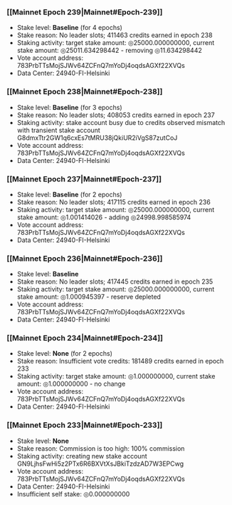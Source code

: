 ### [[Mainnet Epoch 239|Mainnet#Epoch-239]]
* Stake level: **Baseline** (for 4 epochs)
* Stake reason: No leader slots; 411463 credits earned in epoch 238
* Staking activity: target stake amount: ◎25000.000000000, current stake amount: ◎25011.634298442 - removing ◎11.634298442
* Vote account address: 783PrbTTsMojSJWv64ZCFnQ7mYoDj4oqdsAGXf22XVQs
* Data Center: 24940-FI-Helsinki
### [[Mainnet Epoch 238|Mainnet#Epoch-238]]
* Stake level: **Baseline** (for 3 epochs)
* Stake reason: No leader slots; 408053 credits earned in epoch 237
* Staking activity: stake account busy due to credits observed mismatch with transient stake account G8dmxTtr2GW1q6cxEs7tMRU38jQkiUR2iVgS87zutCoJ
* Vote account address: 783PrbTTsMojSJWv64ZCFnQ7mYoDj4oqdsAGXf22XVQs
* Data Center: 24940-FI-Helsinki
### [[Mainnet Epoch 237|Mainnet#Epoch-237]]
* Stake level: **Baseline** (for 2 epochs)
* Stake reason: No leader slots; 417115 credits earned in epoch 236
* Staking activity: target stake amount: ◎25000.000000000, current stake amount: ◎1.001414026 - adding ◎24998.998585974
* Vote account address: 783PrbTTsMojSJWv64ZCFnQ7mYoDj4oqdsAGXf22XVQs
* Data Center: 24940-FI-Helsinki
### [[Mainnet Epoch 236|Mainnet#Epoch-236]]
* Stake level: **Baseline**
* Stake reason: No leader slots; 417445 credits earned in epoch 235
* Staking activity: target stake amount: ◎25000.000000000, current stake amount: ◎1.000945397 - reserve depleted
* Vote account address: 783PrbTTsMojSJWv64ZCFnQ7mYoDj4oqdsAGXf22XVQs
* Data Center: 24940-FI-Helsinki
### [[Mainnet Epoch 234|Mainnet#Epoch-234]]
* Stake level: **None** (for 2 epochs)
* Stake reason: Insufficient vote credits: 181489 credits earned in epoch 233
* Staking activity: target stake amount: ◎1.000000000, current stake amount: ◎1.000000000 - no change
* Vote account address: 783PrbTTsMojSJWv64ZCFnQ7mYoDj4oqdsAGXf22XVQs
* Data Center: 24940-FI-Helsinki
### [[Mainnet Epoch 233|Mainnet#Epoch-233]]
* Stake level: **None**
* Stake reason: Commission is too high: 100% commission
* Staking activity: creating new stake account GN9LjhsFwHi5z2PTx6R6BXVtXsJBkiTzdzAD7W3EPCwg
* Vote account address: 783PrbTTsMojSJWv64ZCFnQ7mYoDj4oqdsAGXf22XVQs
* Data Center: 24940-FI-Helsinki
* Insufficient self stake: ◎0.000000000